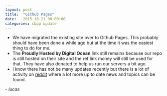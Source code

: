 ```yaml
---
layout: post
title:  "Github Pages"
date:   2015-10-21 00:00:00
categories: cbpp update
---
```

+ We have migrated the existing site over to Github Pages. This probably should have been done a while ago but at the time it was the easiest thing to do for me.
+ The **Proudly Hosted by Digital Ocean** link still remains because our repo is still hosted on their site and the ref link money will still be used for that. They have also donated to help us run our servers a bit ago.
+ I know there has not be many updates recently but there is a lot of activity on [reddit](https://www.reddit.com/r/crunchbangplusplus) where a lot more up to date news and topics can be found.  


*- lucas*
